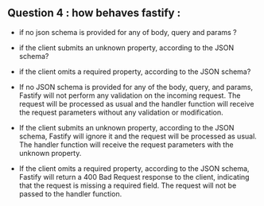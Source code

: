 ## Question 4 : how behaves fastify :

- if no json schema is provided for any of body, query and params ?
- if the client submits an unknown property, according to the JSON schema?
- if the client omits a required property, according to the JSON schema?

- If no JSON schema is provided for any of the body, query, and params, Fastify will not perform any validation on the incoming request. The request will be processed as usual and the handler function will receive the request parameters without any validation or modification.

- If the client submits an unknown property, according to the JSON schema, Fastify will ignore it and the request will be processed as usual. The handler function will receive the request parameters with the unknown property.

- If the client omits a required property, according to the JSON schema, Fastify will return a 400 Bad Request response to the client, indicating that the request is missing a required field. The request will not be passed to the handler function.